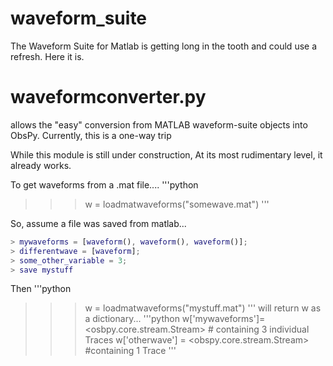waveform_suite
==============

The Waveform Suite for Matlab is getting long in the tooth and could use a refresh. Here it is.


waveformconverter.py
====================
allows the "easy" conversion from MATLAB waveform-suite objects into ObsPy.
Currently, this is a one-way trip

While this module is still under construction, At its most rudimentary level, it already works.

To get waveforms from a .mat file....
'''python
>>> w = loadmatwaveforms("somewave.mat")
'''

So, assume a file was saved from matlab...
```matlab
> mywaveforms = [waveform(), waveform(), waveform()];
> differentwave = [waveform];
> some_other_variable = 3;
> save mystuff
```

Then
'''python
>>> w = loadmatwaveforms("mystuff.mat")
'''
will return w as a dictionary...
'''python
w['mywaveforms']= <osbpy.core.stream.Stream>  # containing 3 individual Traces
w['otherwave'] = <obspy.core.stream.Stream> #containing 1 Trace
'''